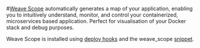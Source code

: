 <!-- post: -->


#[Weave Scope](https://www.weave.works/products/weave-scope/) automatically generates a map of your application, enabling you to intuitively understand, monitor, and control your containerized, microservices based application. Perfect for visualisation of your Docker stack and debug purposes.

Weave Scope is installed using [deploy hooks](http://help.cloud66.com/deployment/deploy-hooks) and the weave_scope [snippet](https://github.com/cloud66/snippets/blob/master/cloud66/weave_scope).

